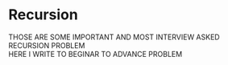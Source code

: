 # Recursion
THOSE ARE SOME IMPORTANT AND MOST INTERVIEW ASKED RECURSION PROBLEM  
HERE I WRITE TO BEGINAR TO ADVANCE PROBLEM 
